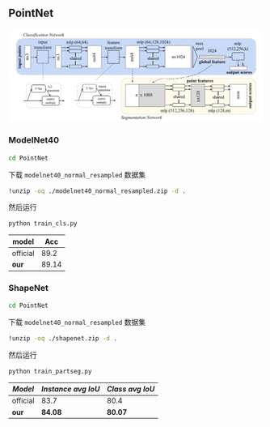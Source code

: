 ## PointNet

![pointnet](misc/pointnet.png)

### ModelNet40

```bash
cd PointNet
```

下载 `modelnet40_normal_resampled` 数据集

```bash
!unzip -oq ./modelnet40_normal_resampled.zip -d .
```

然后运行

```bash
python train_cls.py
```

| model    | Acc   |
| -------- | ----- |
| official | 89.2  |
| **our**  | 89.14 |



### ShapeNet

```bash
cd PointNet
```

下载 `modelnet40_normal_resampled` 数据集

```bash
!unzip -oq ./shapenet.zip -d .
```

然后运行

```bash
python train_partseg.py
```

| *Model*  | *Instance avg IoU* | *Class avg IoU* |
| -------- | ------------------ | --------------- |
| official | 83.7               | 80.4            |
| **our**  | **84.08**          | **80.07**       |


